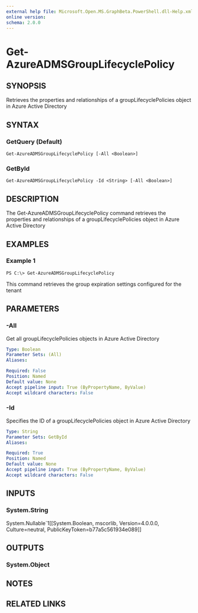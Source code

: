 ```yaml
---
external help file: Microsoft.Open.MS.GraphBeta.PowerShell.dll-Help.xml
online version: 
schema: 2.0.0
---
```


# Get-AzureADMSGroupLifecyclePolicy

## SYNOPSIS
Retrieves the properties and relationships of a groupLifecyclePolicies object in Azure Active Directory

## SYNTAX

### GetQuery (Default)
```
Get-AzureADMSGroupLifecyclePolicy [-All <Boolean>]
```

### GetById
```
Get-AzureADMSGroupLifecyclePolicy -Id <String> [-All <Boolean>]
```

## DESCRIPTION
The Get-AzureADMSGroupLifecyclePolicy command retrieves the properties and relationships of a groupLifecyclePolicies object in Azure Active Directory

## EXAMPLES

### Example 1
```
PS C:\> Get-AzureADMSGroupLifecyclePolicy
```

This command retrieves the group expiration settings configured for the tenant

## PARAMETERS

### -All
Get all groupLifecyclePolicies objects in Azure Active Directory

```yaml
Type: Boolean
Parameter Sets: (All)
Aliases: 

Required: False
Position: Named
Default value: None
Accept pipeline input: True (ByPropertyName, ByValue)
Accept wildcard characters: False
```

### -Id
Specifies the ID of a groupLifecyclePolicies object in Azure Active Directory

```yaml
Type: String
Parameter Sets: GetById
Aliases: 

Required: True
Position: Named
Default value: None
Accept pipeline input: True (ByPropertyName, ByValue)
Accept wildcard characters: False
```

## INPUTS

### System.String
System.Nullable`1[[System.Boolean, mscorlib, Version=4.0.0.0, Culture=neutral, PublicKeyToken=b77a5c561934e089]]


## OUTPUTS

### System.Object

## NOTES

## RELATED LINKS

